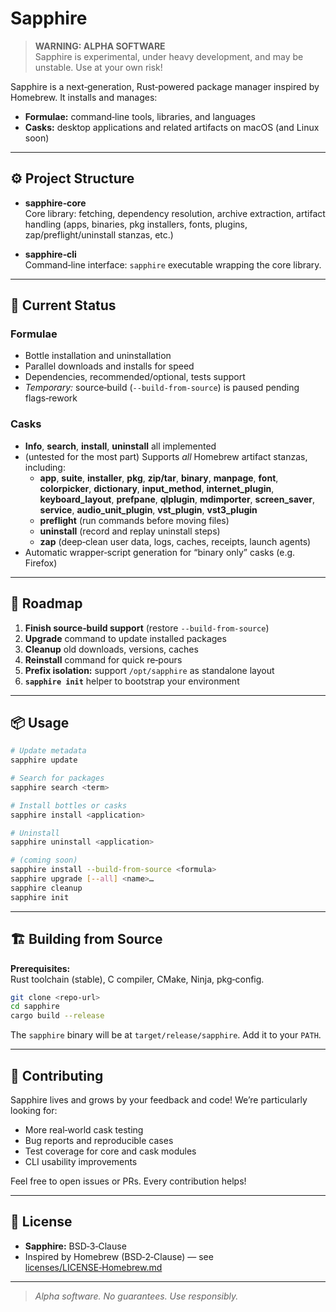 # Sapphire

> **WARNING: ALPHA SOFTWARE**  
> Sapphire is experimental, under heavy development, and may be unstable. Use at your own risk!

Sapphire is a next‑generation, Rust‑powered package manager inspired by Homebrew. It installs and manages:

- **Formulae:** command‑line tools, libraries, and languages  
- **Casks:** desktop applications and related artifacts on macOS (and Linux soon)

---

## ⚙️ Project Structure

- **sapphire‑core**  
  Core library: fetching, dependency resolution, archive extraction, artifact handling (apps, binaries, pkg installers, fonts, plugins, zap/preflight/uninstall stanzas, etc.)

- **sapphire‑cli**  
  Command‑line interface: `sapphire` executable wrapping the core library.

---

## 🚧 Current Status

### Formulae

- Bottle installation and uninstallation  
- Parallel downloads and installs for speed  
- Dependencies, recommended/optional, tests support  
- _Temporary:_ source‑build (`--build-from-source`) is paused pending flags‑rework

### Casks

- **Info**, **search**, **install**, **uninstall** all implemented  
- (untested for the most part) Supports _all_ Homebrew artifact stanzas, including:
  - **app**, **suite**, **installer**, **pkg**, **zip/tar**, **binary**, **manpage**, **font**, **colorpicker**, **dictionary**, **input_method**, **internet_plugin**, **keyboard_layout**, **prefpane**, **qlplugin**, **mdimporter**, **screen_saver**, **service**, **audio_unit_plugin**, **vst_plugin**, **vst3_plugin**  
  - **preflight** (run commands before moving files)  
  - **uninstall** (record and replay uninstall steps)  
  - **zap** (deep‑clean user data, logs, caches, receipts, launch agents)  
- Automatic wrapper‑script generation for “binary only” casks (e.g. Firefox)

---

## 🚀 Roadmap

1. **Finish source‑build support** (restore `--build-from-source`)  
2. **Upgrade** command to update installed packages  
3. **Cleanup** old downloads, versions, caches  
4. **Reinstall** command for quick re‑pours  
5. **Prefix isolation:** support `/opt/sapphire` as standalone layout  
6. **`sapphire init`** helper to bootstrap your environment  

---

## 📦 Usage

```sh
# Update metadata
sapphire update

# Search for packages
sapphire search <term>

# Install bottles or casks
sapphire install <application>

# Uninstall
sapphire uninstall <application>

# (coming soon)
sapphire install --build-from-source <formula>
sapphire upgrade [--all] <name>…
sapphire cleanup
sapphire init
```

---

## 🏗️ Building from Source

**Prerequisites:**  
Rust toolchain (stable), C compiler, CMake, Ninja, pkg‑config.

```sh
git clone <repo-url>
cd sapphire
cargo build --release
```

The `sapphire` binary will be at `target/release/sapphire`. Add it to your `PATH`.

---

## 🤝 Contributing

Sapphire lives and grows by your feedback and code! We’re particularly looking for:

- More real‑world cask testing  
- Bug reports and reproducible cases  
- Test coverage for core and cask modules  
- CLI usability improvements

Feel free to open issues or PRs. Every contribution helps!

---

## 📄 License

- **Sapphire:** BSD‑3‑Clause  
- Inspired by Homebrew (BSD‑2‑Clause) — see [licenses/LICENSE‑Homebrew.md](licenses/LICENSE‑Homebrew.md)

---

> _Alpha software. No guarantees. Use responsibly._
